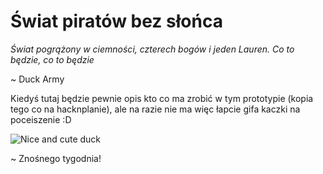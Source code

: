 # Świat piratów bez słońca

_Świat pogrążony w ciemności, czterech bogów i jeden Lauren. Co to będzie, co to będzie_

~ Duck Army

Kiedyś tutaj będzie pewnie opis kto co ma zrobić w tym prototypie (kopia tego co na hacknplanie), ale na razie nie ma więc łapcie gifa kaczki na poceiszenie :D

![Nice and cute duck](https://thumbs.gfycat.com/SillyBlackandwhiteAcouchi-size_restricted.gif)

~ Znośnego tygodnia!